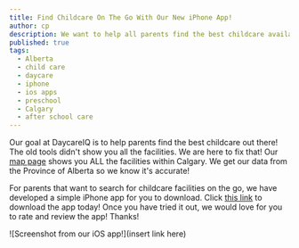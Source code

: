 ```yaml
---
title: Find Childcare On The Go With Our New iPhone App!
author: cp
description: We want to help all parents find the best childcare available, that's why we built a DaycareIQ iPhone app!  Download it today!
published: true
tags:
  - Alberta
  - child care
  - daycare
  - iphone
  - ios apps
  - preschool
  - Calgary
  - after school care
---
```

Our goal at DaycareIQ is to help parents find the best childcare out there!  The old tools didn't show you all the facilities.  We are here to fix that!  Our [map page](https://www.daycareiq.com/cities/calgary) shows you ALL the facilities within Calgary.  We get our data from the Province of Alberta so we know it's accurate!

For parents that want to search for childcare facilities on the go, we have developed a simple iPhone app for you to download.  Click [this link](https://itunes.apple.com/ca/app/child-care-finder/id1058737569?mt=8) to download the app today!  Once you have tried it out, we would love for you to rate and review the app!  Thanks!

![Screenshot from our iOS app!](insert link here)

